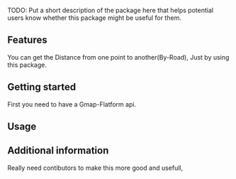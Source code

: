 <!-- 
This README describes the package. If you publish this package to pub.dev,
this README's contents appear on the landing page for your package.

For information about how to write a good package README, see the guide for
[writing package pages](https://dart.dev/guides/libraries/writing-package-pages). 

For general information about developing packages, see the Dart guide for
[creating packages](https://dart.dev/guides/libraries/create-library-packages)
and the Flutter guide for
[developing packages and plugins](https://flutter.dev/developing-packages). 
-->

TODO: Put a short description of the package here that helps potential users
know whether this package might be useful for them.

## Features

You can get the Distance from one point to another(By-Road), Just by using this package.
## Getting started

First you need to have a Gmap-Flatform api.

## Usage



<!-- ```dart
const like = 'sample';
``` -->

## Additional information

Really need contibutors to make this more good and usefull,
